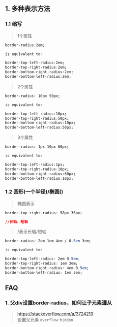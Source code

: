 

## 1. 多种表示方法

### 1.1 缩写

> 1个属性
```css
border-radius:2em;

is equivalent to:

border-top-left-radius:2em;
border-top-right-radius:2em;
border-bottom-right-radius:2em;
border-bottom-left-radius:2em;
```

> 2个属性
```css
border-radius: 10px 50px;

is equivalent to:

border-top-left-radius:10px;
border-top-right-radius:50px;
border-bottom-right-radius:10px;
border-bottom-left-radius:50px;
```

> 3个属性
```css
border-radius: 1px 10px 60px;

is equivalent to:

border-top-left-radius:1px;
border-top-right-radius:10px;
border-bottom-right-radius:60px;
border-bottom-left-radius:10px;
```

### 1.2 圆形(一个半径)/椭圆()

> 椭圆表示
```css
border-top-right-radius: 58px 36px;

//长轴、短轴
```

> /表示长轴/短轴
```css
border-radius: 2em 1em 4em / 0.5em 3em;

is equivalent to:

border-top-left-radius: 2em 0.5em;
border-top-right-radius: 1em 3em;
border-bottom-right-radius: 4em 0.5em;
border-bottom-left-radius: 1em 3em;
```




## FAQ
### 1. 父div设置border-radius，如何让子元素遵从

> https://stackoverflow.com/a/3724210  
设置父元素 `overflow:hidden`
